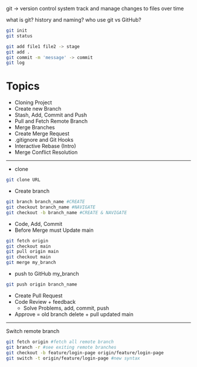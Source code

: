 git -> version control system
track and manage changes to files over time

what is git?
history and naming?
who use
git vs GitHub?

```bash
git init
git status

git add file1 file2 -> stage
git add .
git commit -m 'message' -> commit
git log
```

# Topics

- Cloning Project
- Create new Branch
- Stash, Add, Commit and Push
- Pull and Fetch Remote Branch
- Merge Branches
- Create Merge Request
- .gitignore and Git Hooks
- Interactive Rebase (Intro)
- Merge Conflict Resolution

---

- clone

```bash
git clone URL
```

- Create branch

```bash
git branch branch_name #CREATE
git checkout branch_name #NAVIGATE
git checkout -b branch_name #CREATE & NAVIGATE
```

- Code, Add, Commit
- Before Merge must Update main

```bash
git fetch origin
git checkout main
git pull origin main
git checkout main
git merge my_branch
```

- push to GitHub my_branch

```bash
git push origin branch_name
```

- Create Pull Request
- Code Review + feedback
  - Solve Problems, add, commit, push
- Approve = old branch delete + pull updated main

---

Switch remote branch

```bash
git fetch origin #fetch all remote branch
git branch -r #see exiting remote branches
git checkout -b feature/login-page origin/feature/login-page
git switch -t origin/feature/login-page #new syntax
```